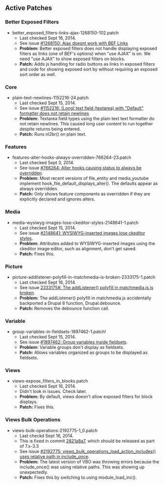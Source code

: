 ## Active Patches

### Better Exposed Filters
- better_exposed_filters-links-ajax-1268150-102.patch
  - Last checked Sept 16, 2014.
  - See issue [#1268150: Ajax doesnt work with BEF Links](https://drupal.org/node/1268150)
  - **Problem:** Better exposed filters does not handle displaying exposed filters as links (one of BEF's options) when "use AJAX" is on. We need "use AJAX" to show exposed filters on blocks.
  - **Patch:** Adds js handling for radio buttons as links in exposed filters and code for showing exposed sort by without requiring an exposed sort order as well.

### Core
- plain-text-newlines-1152216-24.patch
  - Last checked Sept 15, 2014.
  - See issue [#1152216: (Long) text field (textarea) with "Default" formatter does not retain newlines](https://drupal.org/node/1152216)
  - **Problem:** Textarea field types using the plain text text formatter do not retain newlines. This caused long user content to run together despite returns being entered.
  - **Patch:** Runs nl2br() on plain text.

### Features
- features-alter-hooks-always-overridden-766264-23.patch
  - Last checked Sept 3, 2014.
  - See issue [#766264: Alter hooks causing status to always be overridden](https://drupal.org/node/766264).
  - **Problem:** Most recent versions of file_entity and media_youtube implement hook_file_default_displays_alter(). The defaults appear as always overridden.
  - **Patch:** Only shows feature components as overridden if they are explicitly declared and ignores alters.

### Media
- media-wysiwyg-images-lose-ckeditor-styles-2148641-1.patch
  - Last checked Sept 15, 2014.
  - See issue [#2148641: WYSIWYG-inserted images lose ckeditor styles](https://drupal.org/node/2148641).
  - **Problem:** Attributes added to WYSIWYG-inserted images using the ckeditor image editor, such as alignment, don't get saved.
  - **Patch:** Fixes this.

### Picture
- picture-addlistener-polyfill-in-matchmedia-is-broken-2333175-1.patch
  - Last checked Sept 16, 2014.
  - See issue [2333175#: The addListener() polyfill in matchmedia.js is broken](https://www.drupal.org/node/2333175).
  - **Problem:** The addListener() polyfill in matchmedia.js accidentally backported a Drupal 8 function, Drupal.debounce.
  - **Patch:** Removes the debounce function call.

### Variable
- group-variables-in-fieldsets-1897462-1.patch!
  - Last checked Sept 15, 2014.
  - See issue [#1897462: Group variables inside fieldsets](https://drupal.org/node/1897462).
  - **Problem:** Variable groups don't display as fieldsets.
  - **Patch:** Allows variables organized as groups to be displayed as fieldsets.

### Views
- views-expose_filters_in_blocks.patch
  - Last checked Sept 16, 2014.
  - Didn't look in issues. Check later.
  - **Problem:** By default, views doesn't allow exposed filters for block displays.
  - **Patch:** Fixes this.

### Views Bulk Operations
- views-bulk-operations-2192775-1_0.patch
  - Last checkd Sept 16, 2014.
  - This is fixed in commit [2821a8a7](http://drupalcode.org/project/views_bulk_operations.git/commit/2821a8a7419f50d6e4c7a9dd714fbcac3318ed9b), which should be released as part of 7.x-3.3
  - See issue [#2192775: views_bulk_operations_load_action_includes() uses relative path in include_once](https://drupal.org/node/2192775).
  - **Problem:** The latest version of VBO was throwing errors because the include_once() was using relative paths. This was showing up unexpectedly.
  - **Patch:** Fixes this by switching to using module_load_inc().

